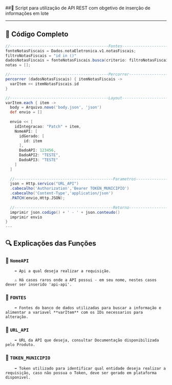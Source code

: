 ##📄 Script para utilização de API REST com obgetivo de inserção de informações em lote



---

## 🧠 Código Completo

```groovy
//-------------------------------------------Fontes-------------------------------------------//
fonteNotasFiscais = Dados.notaEletronica.v1.notasFiscais;
filtroNotasFiscais = "id in ()"
dadosNotasFiscais = fonteNotasFiscais.busca(criterio: filtroNotasFiscais,campos: "id")
notas = [];

//-------------------------------------------Percorrer-------------------------------------------//
percorrer (dadosNotasFiscais) { itemNotasFiscais ->
  varItem << itemNotasFiscais.id
}

//-------------------------------------------Layout-------------------------------------------//
varItem.each { item ->
  body = Arquivo.novo('body.json', 'json')
  def envio = []
  
  envio << [  
    idIntegracao: "Patch" + item,
    NomeAPI: [
      idGerado: [
        id: item
      ],       
      DadoAPI: 123456,
      DadoAPI2: "TESTE",
      DadoAPI3: "TESTE"
    ]
  ]
  
  //-------------------------------------------Parametros-------------------------------------------//
  json = Http.servico("URL_API")
  .cabecalho('Authorization','Bearer TOKEN_MUNICIPIO')
  .cabecalho('Content-Type','application/json')
  .PATCH(envio,Http.JSON);
  
  //-------------------------------------------Retorno-------------------------------------------//
  imprimir json.codigo() + ' - ' + json.conteudo()
  imprimir envio
}
---

```
## 🔍 Explicações das Funções

### 🔄 `NomeAPI`

        ➡️ Api a qual deseja realizar a requisição.
  
        ⚠️ Há casos raros onde a API possui - em seu nome, nestes casos dever ser inserido 'api-api'.
  


### 🔄 `FONTES`

        ➡️ Fontes do banco de dados utilizadas para buscar a informação e alimentar a variavel **varItem** com os IDs necessarios para alteração.

  

### 🔄 `URL_API`

        ➡️ URL da API que deseja, consultar Documentação disponibilizada pelo Produto.


### 🔄 `TOKEN_MUNICIPIO`

        ➡️ Token utilizado para identificar qual entidade deseja realizar a requisição, caso não possua o Token, deve ser gerado em plataforma disponivel.
